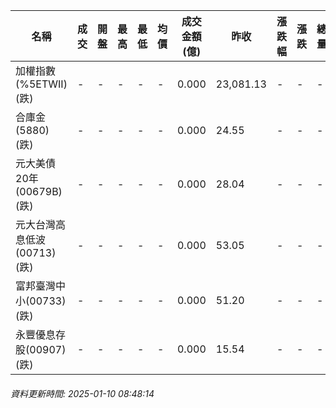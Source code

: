 | 名稱 | 成交 | 開盤 | 最高 | 最低 | 均價 | 成交金額(億) | 昨收 | 漲跌幅 | 漲跌 | 總量 | 昨量 | 振幅 |
| -------- | -------- | -------- | -------- |-------- | -------- | -------- |-------- |-------- |-------- | -------- | -------- |-------- |
|加權指數(%5ETWII) (跌)|-|-|-|-|-|0.000|23,081.13|-|-|-|-|0.00%|
|合庫金(5880) (跌)|-|-|-|-|-|0.000|24.55|-|-|-|-|0.00%|
|元大美債20年(00679B) (跌)|-|-|-|-|-|0.000|28.04|-|-|-|-|0.00%|
|元大台灣高息低波(00713) (跌)|-|-|-|-|-|0.000|53.05|-|-|-|-|0.00%|
|富邦臺灣中小(00733) (跌)|-|-|-|-|-|0.000|51.20|-|-|-|-|0.00%|
|永豐優息存股(00907) (跌)|-|-|-|-|-|0.000|15.54|-|-|-|-|0.00%|
###### 資料更新時間: 2025-01-10 08:48:14